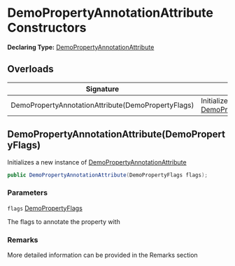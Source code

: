 # DemoPropertyAnnotationAttribute Constructors

**Declaring Type:** [DemoPropertyAnnotationAttribute](Type.md)

## Overloads

| Signature                                          | Description                                                              |
| -------------------------------------------------- | ------------------------------------------------------------------------ |
| DemoPropertyAnnotationAttribute(DemoPropertyFlags) | Initializes a new instance of [DemoPropertyAnnotationAttribute](Type.md) |

## DemoPropertyAnnotationAttribute(DemoPropertyFlags)

Initializes a new instance of [DemoPropertyAnnotationAttribute](Type.md)

```csharp
public DemoPropertyAnnotationAttribute(DemoPropertyFlags flags);
```

### Parameters

`flags`  [DemoPropertyFlags](../DemoPropertyFlags/Type.md)

The flags to annotate the property with

### Remarks

More detailed information can be provided in the Remarks section
